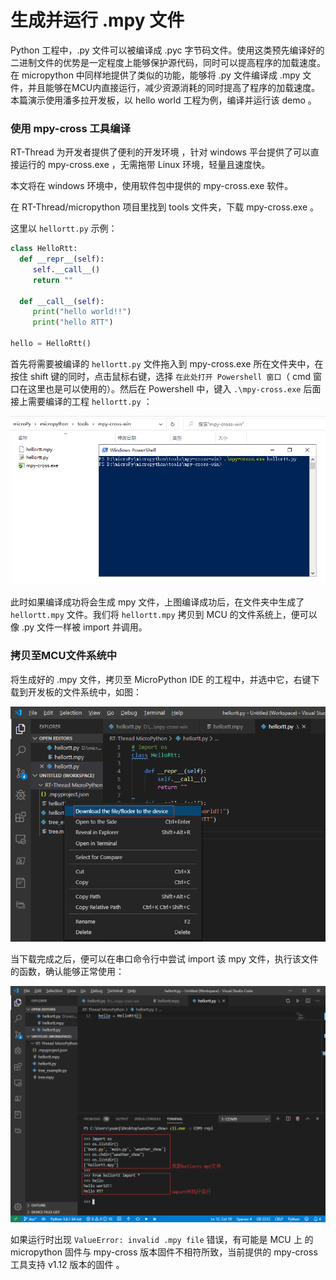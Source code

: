 # 生成并运行 .mpy 文件

Python 工程中，.py 文件可以被编译成 .pyc 字节码文件。使用这类预先编译好的二进制文件的优势是一定程度上能够保护源代码，同时可以提高程序的加载速度。在 micropython 中同样地提供了类似的功能，能够将 .py 文件编译成 .mpy 文件，并且能够在MCU内直接运行，减少资源消耗的同时提高了程序的加载速度。本篇演示使用潘多拉开发板，以 hello world 工程为例，编译并运行该 demo 。

### 使用 mpy-cross 工具编译

RT-Thread 为开发者提供了便利的开发环境 ，针对 windows 平台提供了可以直接运行的 mpy-cross.exe ，无需拖带 Linux 环境，轻量且速度快。

本文将在 windows 环境中，使用软件包中提供的 mpy-cross.exe 软件。

在 RT-Thread/micropython 项目里找到 tools 文件夹，下载 mpy-cross.exe 。

这里以 `hellortt.py` 示例：

```python
class HelloRtt:
  def __repr__(self):
     self.__call__()
     return ""

  def __call__(self):
     print("hello world!!")
     print("hello RTT")

hello = HelloRtt()
```

首先将需要被编译的 `hellortt.py` 文件拖入到 mpy-cross.exe 所在文件夹中，在按住 shift 键的同时，点击鼠标右键，选择 `在此处打开 Powershell 窗口`（ cmd 窗口在这里也是可以使用的）。然后在 Powershell 中，键入 `.\mpy-cross.exe` 后面接上需要编译的工程 `hellortt.py` ：

![powershell_mpycross_deploy](assets/powershell_mpycross_deploy.PNG)

此时如果编译成功将会生成 mpy 文件，上图编译成功后，在文件夹中生成了 `hellortt.mpy` 文件。我们将 `hellortt.mpy` 拷贝到 MCU 的文件系统上，便可以像 .py 文件一样被 import 并调用。

### 拷贝至MCU文件系统中

将生成好的 .mpy 文件，拷贝至 MicroPython IDE 的工程中，并选中它，右键下载到开发板的文件系统中，如图：

![tools-mpy-download](assets/tools-mpy-download.png)

当下载完成之后，便可以在串口命令行中尝试 import 该 mpy 文件，执行该文件的函数，确认能够正常使用：

![mpy-usage-demo](assets/mpy-usage-demo.png)

如果运行时出现 `ValueError: invalid .mpy file` 错误，有可能是 MCU 上 的 micropython 固件与 mpy-cross 版本固件不相符所致，当前提供的 mpy-cross 工具支持 v1.12 版本的固件 。


